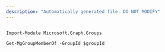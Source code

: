 ```yaml
---
description: "Automatically generated file. DO NOT MODIFY"
---
```


```powershellv2

Import-Module Microsoft.Graph.Groups

Get-MgGroupMemberOf -GroupId $groupId

```
